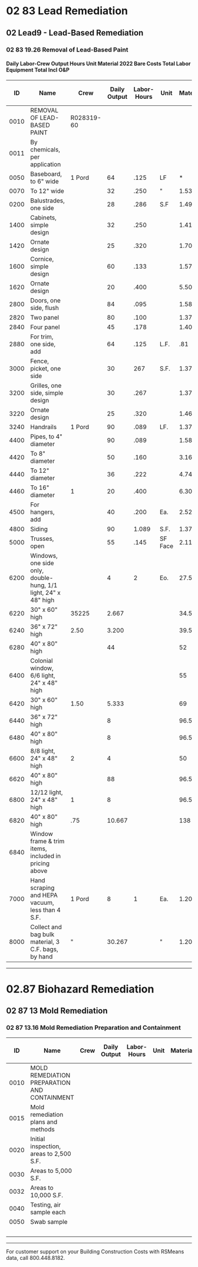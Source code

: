# 02 83 Lead Remediation

## 02 Lead9 - Lead-Based Remediation

### 02 83 19.26 Removal of Lead-Based Paint

#### Daily Labor-Crew Output Hours Unit Material 2022 Bare Costs Total Labor Equipment Total Incl O&P

| ID    | Name                                                                 | Crew    | Daily Output | Labor-Hours | Unit    | Material | Labor   | Equipment | Total   | Total Incl O&P |
|-------|----------------------------------------------------------------------|---------|--------------|-------------|---------|----------|---------|-----------|---------|----------------|
| 0010  | REMOVAL OF LEAD-BASED PAINT                                          | R028319-60 |              |             |         |          |         |           |         |                |
| 0011  | By chemicals, per application                                        |         |              |             |         |          |         |           |         |                |
| 0050  | Baseboard, to 6" wide                                                | 1 Pord  | 64           | .125        | LF      | *        | .85     | 6         | 6.85    | 9.80           |
| 0070  | To 12" wide                                                          |         | 32           | .250        | "       | 1.53     | 11.95   |           | 13.48   | 19.40          |
| 0200  | Balustrades, one side                                                |         | 28           | .286        | S.F     | 1.49     | 13.65   |           | 15.14   | 21.50          |
| 1400  | Cabinets, simple design                                              |         | 32           | .250        |         | 1.41     | 11.95   |           | 13.36   | 19.25          |
| 1420  | Ornate design                                                        |         | 25           | .320        |         | 1.70     | 15.30   |           | 17      | 24.50          |
| 1600  | Cornice, simple design                                               |         | 60           | .133        |         | 1.57     | 6.35    |           | 7.92    | 11.20          |
| 1620  | Ornate design                                                        |         | 20           | .400        |         | 5.50     | 19.10   |           | 24.60   | 34.50          |
| 2800  | Doors, one side, flush                                               |         | 84           | .095        |         | 1.58     | 4.55    |           | 6.13    | 8.50           |
| 2820  | Two panel                                                            |         | 80           | .100        |         | 1.37     | 4.78    |           | 6.15    | 8.60           |
| 2840  | Four panel                                                           |         | 45           | .178        |         | 1.40     | 8.50    |           | 9.90    | 14.15          |
| 2880  | For trim, one side, add                                              |         | 64           | .125        | L.F.    | .81      | 6       |           | 6.81    | 9.75           |
| 3000  | Fence, picket, one side                                              |         | 30           | 267         | S.F.    | 1.37     | 12.75   |           | 14.12   | 20.50          |
| 3200  | Grilles, one side, simple design                                     |         | 30           | .267        |         | 1.37     | 12.75   |           | 14.12   | 20.50          |
| 3220  | Ornate design                                                        |         | 25           | .320        |         | 1.46     | 15.30   |           | 16.76   | 24             |
| 3240  | Handrails                                                            | 1 Pord  | 90           | .089        | LF.     | 1.37     | 4.25    |           | 5.62    | 7.80           |
| 4400  | Pipes, to 4" diameter                                                |         | 90           | .089        |         | 1.58     | 4.25    |           | 5.83    | 8.05           |
| 4420  | To 8" diameter                                                       |         | 50           | .160        |         | 3.16     | 7.65    |           | 10.81   | 14.85          |
| 4440  | To 12" diameter                                                      |         | 36           | .222        |         | 4.74     | 10.60   |           | 15.34   | 21             |
| 4460  | To 16" diameter                                                      | 1       | 20           | .400        |         | 6.30     | 19.10   |           | 25.40   | 35.50          |
| 4500  | For hangers, add                                                     |         | 40           | .200        | Ea.     | 2.52     | 9.55    |           | 12.07   | 16.90          |
| 4800  | Siding                                                               |         | 90           | 1.089       | S.F.    | 1.37     | 4.25    |           | 5.62    | 7.80           |
| 5000  | Trusses, open                                                        |         | 55           | .145        | SF Face | 2.11     | 6.95    |           | 9.06    | 12.60          |
| 6200  | Windows, one side only, double-hung, 1/1 light, 24" x 48" high       |         | 4            | 2           | Eo.     | 27.50    | 95.50   |           | 123     | 173            |
| 6220  | 30" x 60" high                                                       | 35225   | 2.667        |             |         | 34.50    | 127     |           | 161.50  | 227            |
| 6240  | 36" x 72" high                                                       | 2.50    | 3.200        |             |         | 39.50    | 153     |           | 192.50  | 270            |
| 6280  | 40" x 80" high                                                       |         | 44           |             |         | 52       | 191     |           | 243     | 340            |
| 6400  | Colonial window, 6/6 light, 24" x 48" high                           |         |              |             |         | 55       | 191     |           | 246     | 345            |
| 6420  | 30" x 60" high                                                       | 1.50    | 5.333        |             |         | 69       | 255     |           | 324     | 455            |
| 6440  | 36" x 72" high                                                       |         | 8            |             |         | 96.50    | 380     |           | 476.50  | 670            |
| 6480  | 40" x 80" high                                                       |         | 8            |             |         | 96.50    | 380     |           | 476.50  | 670            |
| 6600  | 8/8 light, 24" x 48" high                                            | 2       | 4            |             |         | 50       | 191     |           | 241     | 340            |
| 6620  | 40" x 80" high                                                       |         | 88           |             |         | 96.50    | 380     |           | 476.50  | 670            |
| 6800  | 12/12 light, 24" x 48" high                                          | 1       | 8            |             |         | 96.50    | 380     |           | 476.50  | 670            |
| 6820  | 40" x 80" high                                                       | .75     | 10.667       |             |         | 138      | 510     |           | 648     | 905            |
| 6840  | Window frame & trim items, included in pricing above                 |         |              |             |         |          |         |           |         |                |
| 7000  | Hand scraping and HEPA vacuum, less than 4 S.F.                      | 1 Pord  | 8            | 1           | Ea.     | 1.20     | 48      |           | 49.20   | 72.50          |
| 8000  | Collect and bag bulk material, 3 C.F. bags, by hand                  | "       | 30.267       |             | "       | 1.20     | 12.75   |           | 13.95   | 20             |

---

# 02.87 Biohazard Remediation

## 02 87 13 Mold Remediation

### 02 87 13.16 Mold Remediation Preparation and Containment

| ID    | Name                                                      | Crew | Daily Output | Labor-Hours | Unit | Material | Labor | Equipment | Total | Total Incl O&P |
|-------|-----------------------------------------------------------|------|--------------|-------------|------|----------|-------|-----------|-------|----------------|
| 0010  | MOLD REMEDIATION PREPARATION AND CONTAINMENT              |      |              |             |      |          |       |           |       |                |
| 0015  | Mold remediation plans and methods                        |      |              |             |      |          |       |           |       |                |
| 0020  | Initial inspection, areas to 2,500 S.F.                   |      |              |             |      |          |       |           | 268   | 295            |
| 0030  | Areas to 5,000 S.F.                                       |      |              |             |      |          |       |           | 440   | 485            |
| 0032  | Areas to 10,000 S.F.                                      |      |              |             |      |          |       |           | 440   | 485            |
| 0040  | Testing, air sample each                                  |      |              |             |      |          |       |           | 126   | 139            |
| 0050  | Swab sample                                               |      |              |             |      |          |       |           | 115   | 127            |
|       |                                                          |      |              |             |      |          |       |           |       | 445            |

---

For customer support on your Building Construction Costs with RSMeans data, call 800.448.8182.